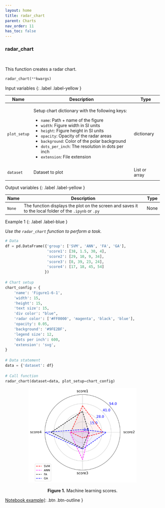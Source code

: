 ```yaml
---
layout: home
title: radar_chart
parent: Charts
nav_order: 11
has_toc: false
---
```


<h3>radar_chart</h3>

<br>

<p align = "justify">
    This function creates a radar chart.


</p>

```python
radar_chart(**kwargs)
```

Input variables
{: .label .label-yellow }

<table style = "width:100%">
    <thead>
      <tr>
        <th>Name</th>
        <th>Description</th>
        <th>Type</th>
      </tr>
    </thead>
    <tr>
        <td><code>plot_setup</code></td>
        <td>
            <p align="justify">Setup chart dictionary with the following keys:</p>
            <ul>
                <li><code>name</code>: Path + name of the figure</li>
                <li><code>width</code>: Figure width in SI units</li>
                <li><code>height</code>: Figure height in SI units</li>
                <li><code>opacity</code>: Opacity of the radar areas</li>
                <li><code>background</code>: Color of the polar background</li>
                <li><code>dots_per_inch</code>: The resolution in dots per inch</li>
                <li><code>extension</code>: File extension</li>
            </ul>
        </td>
        <td>dictionary</td>
    </tr>
        <tr>
            <td><code>dataset</code></td>
            <td>
                <p align="justify">Dataset to plot</p>
            </td>
            <td>List or array</td>
        </tr>
</table>

Output variables
{: .label .label-yellow }

<table style = "width:100%">
    <thead>
      <tr>
        <th>Name</th>
        <th>Description</th>
        <th>Type</th>
      </tr>
    </thead>
    <tr>
        <td><code>None</code></td>
        <td>The function displays the plot on the screen and saves it to the local folder of the <code>.ipynb</code> or <code>.py</code> </td>
        <td>None</td>
    </tr>
</table>

Example 1
{: .label .label-blue }

<p align = "justify">
    <i>
        Use the <code>radar_chart</code> function to perform a task.
    </i>
</p>

```python
# Data
df = pd.DataFrame({'group': ['SVM', 'ANN', 'FA', 'GA'],
                   'score1': [38, 1.5, 30, 4],
                   'score2': [29, 10, 9, 34],
                   'score3': [8, 39, 23, 24],
                   'score4': [17, 18, 45, 54]
                  })

# Chart setup
chart_config = {
    'name': 'Figure1-6-1',
    'width': 15,
    'height': 15,
    'text size': 15,
    'div color': "blue",
    'radar color': ['#FF0000', 'magenta', 'black', 'blue'],
    'opacity': 0.05,
    'background': '#9FE2BF',
    'legend size': 12,
    'dots per inch': 600,
    'extension': 'svg',
}

# Data statement 
data = {'dataset': df}

# Call function
radar_chart(dataset=data, plot_setup=chart_config)
```
<center><img src="assets/images/figure1-6-1.svg" width="70%"></center>
<p align = "center"><b>Figure 1.</b> Machine learning scores.</p>

[Notebook example](https://drive.google.com/file/d/1r_5ruUQC5iKxJ3C8KHCxUfTxRN3U01bJ/view?usp=sharing){: .btn .btn-outline }
